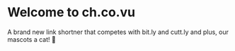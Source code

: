 # Welcome to ch.co.vu
A brand new link shortner that competes with bit.ly and cutt.ly
and plus, our mascots a cat! 
